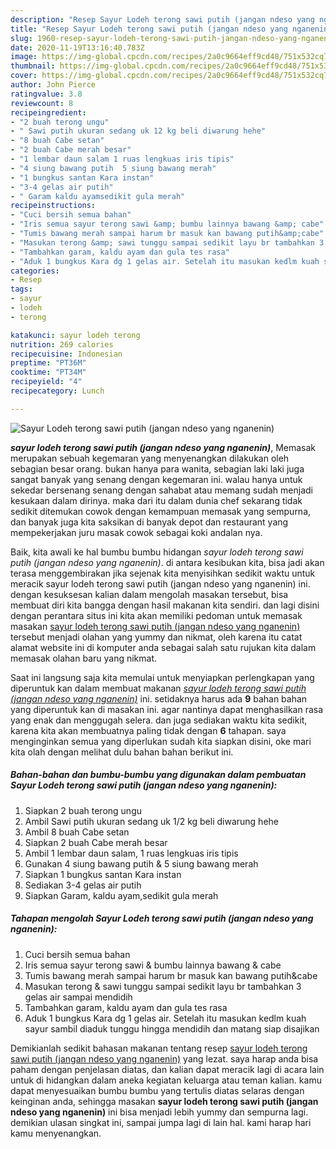 ```yaml
---
description: "Resep Sayur Lodeh terong sawi putih (jangan ndeso yang nganenin) yang Bikin Ngiler"
title: "Resep Sayur Lodeh terong sawi putih (jangan ndeso yang nganenin) yang Bikin Ngiler"
slug: 1960-resep-sayur-lodeh-terong-sawi-putih-jangan-ndeso-yang-nganenin-yang-bikin-ngiler
date: 2020-11-19T13:16:40.783Z
image: https://img-global.cpcdn.com/recipes/2a0c9664eff9cd48/751x532cq70/sayur-lodeh-terong-sawi-putih-jangan-ndeso-yang-nganenin-foto-resep-utama.jpg
thumbnail: https://img-global.cpcdn.com/recipes/2a0c9664eff9cd48/751x532cq70/sayur-lodeh-terong-sawi-putih-jangan-ndeso-yang-nganenin-foto-resep-utama.jpg
cover: https://img-global.cpcdn.com/recipes/2a0c9664eff9cd48/751x532cq70/sayur-lodeh-terong-sawi-putih-jangan-ndeso-yang-nganenin-foto-resep-utama.jpg
author: John Pierce
ratingvalue: 3.8
reviewcount: 8
recipeingredient:
- "2 buah terong ungu"
- " Sawi putih ukuran sedang uk 12 kg beli diwarung hehe"
- "8 buah Cabe setan"
- "2 buah Cabe merah besar"
- "1 lembar daun salam 1 ruas lengkuas iris tipis"
- "4 siung bawang putih  5 siung bawang merah"
- "1 bungkus santan Kara instan"
- "3-4 gelas air putih"
- " Garam kaldu ayamsedikit gula merah"
recipeinstructions:
- "Cuci bersih semua bahan"
- "Iris semua sayur terong sawi &amp; bumbu lainnya bawang &amp; cabe"
- "Tumis bawang merah sampai harum br masuk kan bawang putih&amp;cabe"
- "Masukan terong &amp; sawi tunggu sampai sedikit layu br tambahkan 3 gelas air sampai mendidih"
- "Tambahkan garam, kaldu ayam dan gula tes rasa"
- "Aduk 1 bungkus Kara dg 1 gelas air. Setelah itu masukan kedlm kuah sayur sambil diaduk tunggu hingga mendidih dan matang siap disajikan"
categories:
- Resep
tags:
- sayur
- lodeh
- terong

katakunci: sayur lodeh terong 
nutrition: 269 calories
recipecuisine: Indonesian
preptime: "PT36M"
cooktime: "PT34M"
recipeyield: "4"
recipecategory: Lunch

---
```



![Sayur Lodeh terong sawi putih (jangan ndeso yang nganenin)](https://img-global.cpcdn.com/recipes/2a0c9664eff9cd48/751x532cq70/sayur-lodeh-terong-sawi-putih-jangan-ndeso-yang-nganenin-foto-resep-utama.jpg)

<b><i>sayur lodeh terong sawi putih (jangan ndeso yang nganenin)</i></b>, Memasak merupakan sebuah kegemaran yang menyenangkan dilakukan oleh sebagian besar orang. bukan hanya para wanita, sebagian laki laki juga sangat banyak yang senang dengan kegemaran ini. walau hanya untuk sekedar bersenang senang dengan sahabat atau memang sudah menjadi kesukaan dalam dirinya. maka dari itu dalam dunia chef sekarang tidak sedikit ditemukan cowok dengan kemampuan memasak yang sempurna, dan banyak juga kita saksikan di banyak depot dan restaurant yang mempekerjakan juru masak cowok sebagai koki andalan nya.

Baik, kita awali ke hal bumbu bumbu hidangan <i>sayur lodeh terong sawi putih (jangan ndeso yang nganenin)</i>. di antara kesibukan kita, bisa jadi akan terasa menggembirakan jika sejenak kita menyisihkan sedikit waktu untuk meracik sayur lodeh terong sawi putih (jangan ndeso yang nganenin) ini. dengan kesuksesan kalian dalam mengolah masakan tersebut, bisa membuat diri kita bangga dengan hasil makanan kita sendiri. dan lagi disini dengan perantara situs ini kita akan memiliki pedoman untuk memasak masakan <u>sayur lodeh terong sawi putih (jangan ndeso yang nganenin)</u> tersebut menjadi olahan yang yummy dan nikmat, oleh karena itu catat alamat website ini di komputer anda sebagai salah satu rujukan kita dalam memasak olahan baru yang nikmat.




Saat ini langsung saja kita memulai untuk menyiapkan perlengkapan yang diperuntuk kan dalam membuat makanan <u><i>sayur lodeh terong sawi putih (jangan ndeso yang nganenin)</i></u> ini. setidaknya harus ada <b>9</b> bahan bahan yang diperuntuk kan di masakan ini. agar nantinya dapat menghasilkan rasa yang enak dan menggugah selera. dan juga sediakan waktu kita sedikit, karena kita akan membuatnya paling tidak dengan <b>6</b> tahapan. saya menginginkan semua yang diperlukan sudah kita siapkan disini, oke mari kita olah dengan melihat dulu bahan bahan berikut ini.

<!--inarticleads1-->

##### Bahan-bahan dan bumbu-bumbu yang digunakan dalam pembuatan Sayur Lodeh terong sawi putih (jangan ndeso yang nganenin):

1. Siapkan 2 buah terong ungu
1. Ambil  Sawi putih ukuran sedang uk 1/2 kg beli diwarung hehe
1. Ambil 8 buah Cabe setan
1. Siapkan 2 buah Cabe merah besar
1. Ambil 1 lembar daun salam, 1 ruas lengkuas iris tipis
1. Gunakan 4 siung bawang putih &amp; 5 siung bawang merah
1. Siapkan 1 bungkus santan Kara instan
1. Sediakan 3-4 gelas air putih
1. Siapkan  Garam, kaldu ayam,sedikit gula merah




<!--inarticleads2-->

##### Tahapan mengolah Sayur Lodeh terong sawi putih (jangan ndeso yang nganenin):

1. Cuci bersih semua bahan
1. Iris semua sayur terong sawi &amp; bumbu lainnya bawang &amp; cabe
1. Tumis bawang merah sampai harum br masuk kan bawang putih&amp;cabe
1. Masukan terong &amp; sawi tunggu sampai sedikit layu br tambahkan 3 gelas air sampai mendidih
1. Tambahkan garam, kaldu ayam dan gula tes rasa
1. Aduk 1 bungkus Kara dg 1 gelas air. Setelah itu masukan kedlm kuah sayur sambil diaduk tunggu hingga mendidih dan matang siap disajikan




Demikianlah sedikit bahasan makanan tentang resep <u>sayur lodeh terong sawi putih (jangan ndeso yang nganenin)</u> yang lezat. saya harap anda bisa paham dengan penjelasan diatas, dan kalian dapat meracik lagi di acara lain untuk di hidangkan dalam aneka kegiatan keluarga atau teman kalian. kamu dapat menyesuaikan bumbu bumbu yang tertulis diatas selaras dengan keinginan anda, sehingga masakan <b>sayur lodeh terong sawi putih (jangan ndeso yang nganenin)</b> ini bisa menjadi lebih yummy dan sempurna lagi. demikian ulasan singkat ini, sampai jumpa lagi di lain hal. kami harap hari kamu menyenangkan.
